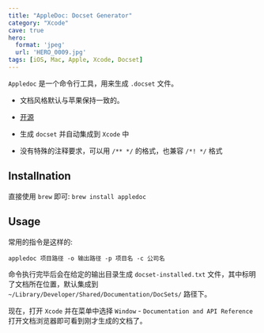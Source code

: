 ```yaml
---
title: "AppleDoc: Docset Generator"
category: "Xcode"
cave: true
hero:
  format: 'jpeg'
  url: 'HERO_0009.jpg'
tags: [iOS, Mac, Apple, Xcode, Docset]
---
```

`Appledoc` 是一个命令行工具，用来生成 `.docset` 文件。

* 文档风格默认与苹果保持一致的。

* [开源](https://github.com/tomaz/appledoc)

* 生成 `docset` 并自动集成到 `Xcode` 中

* 没有特殊的注释要求，可以用 `/** */` 的格式，也兼容 `/*! */` 格式

## Installnation

直接使用 `brew` 即可: `brew install appledoc`

## Usage

常用的指令是这样的:

`appledoc 项目路径 -o 输出路径 -p 项目名 -c 公司名`

命令执行完毕后会在给定的输出目录生成 `docset-installed.txt` 文件，其中标明了文档所在位置，默认集成到 `~/Library/Developer/Shared/Documentation/DocSets/` 路径下。

现在，打开 `Xcode` 并在菜单中选择 `Window` - `Documentation and API Reference` 打开文档浏览器即可看到刚才生成的文档了。





